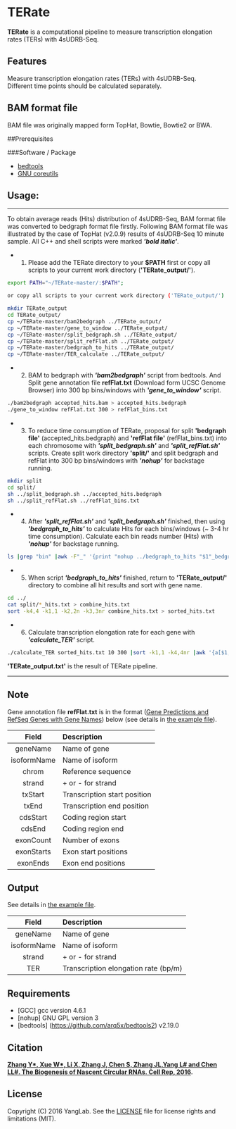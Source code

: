 # TERate

**TERate** is a computational pipeline to measure transcription elongation rates (TERs) with 4sUDRB-Seq.

## Features

Measure transcription elongation rates (TERs) with 4sUDRB-Seq.  
Different time points should be calculated separately.

## BAM format file

BAM file was originally mapped form TopHat, Bowtie, Bowtie2 or BWA.

##Prerequisites

###Software / Package

* [bedtools](https://github.com/arq5x/bedtools2)
* [GNU coreutils](http://www.gnu.org/licenses/gpl.html)

## Usage: 
-----------------------------------
To obtain average reads (Hits) distribution of 4sUDRB-Seq, BAM format file was converted to bedgraph format file firstly.
Following BAM format file was illustrated by the case of TopHat (v2.0.9) results of 4sUDRB-Seq 10 minute sample.
All C++ and shell scripts were marked ***'bold italic'***.
* 1. Please add the TERate directory to your **$PATH** first or copy all scripts to your current work directory (**'TERate_output/'**).
```bash
export PATH="~/TERate-master/:$PATH";

or copy all scripts to your current work directory ('TERate_output/')

mkdir TERate_output
cd TERate_output/
cp ~/TERate-master/bam2bedgraph ../TERate_output/
cp ~/TERate-master/gene_to_window ../TERate_output/
cp ~/TERate-master/split_bedgraph.sh ../TERate_output/
cp ~/TERate-master/split_refFlat.sh ../TERate_output/
cp ~/TERate-master/bedgraph_to_hits ../TERate_output/
cp ~/TERate-master/TER_calculate ../TERate_output/
```

* 2. BAM to bedgraph with ***'bam2bedgraph'*** script from bedtools. And Split gene annotation file **refFlat.txt** (Download form UCSC Genome Browser) into 300 bp bins/windows with ***'gene_to_window'*** script.
```bash
./bam2bedgraph accepted_hits.bam > accepted_hits.bedgraph
./gene_to_window refFlat.txt 300 > refFlat_bins.txt
```

* 3. To reduce time consumption of TERate, proposal for split **'bedgraph file'** (accepted_hits.bedgraph) and **'refFlat file'** (refFlat_bins.txt) into each chromosome with ***'split_bedgraph.sh'*** and ***'split_refFlat.sh'*** scripts.
Create split work directory **'split/'** and split bedgraph and refFlat into 300 bp bins/windows with ***'nohup'*** for backstage running.
```bash
mkdir split
cd split/
sh ../split_bedgraph.sh ../accepted_hits.bedgraph
sh ../split_refFlat.sh ../refFlat_bins.txt
```

* 4. After ***'split_refFlat.sh'*** and ***'split_bedgraph.sh'*** finished, then using ***'bedgraph_to_hits'*** to calculate Hits for each bins/windows (~ 3-4 hr time consumption).
Calculate each bin reads number (Hits) with ***'nohup'*** for backstage running.
```bash
ls |grep "bin" |awk -F"_" '{print "nohup ../bedgraph_to_hits "$1"_bedgraph.txt "$1"_bin.txt > "$1"_hits.txt &"}' |sh
```

* 5. When script ***'bedgraph_to_hits'*** finished, return to **'TERate_output/'** directory to combine all hit results and sort with gene name.
```bash
cd ../
cat split/*_hits.txt > combine_hits.txt
sort -k4,4 -k1,1 -k2,2n -k3,3nr combine_hits.txt > sorted_hits.txt
```

* 6. Calculate transcription elongation rate for each gene with ***'calculate_TER'*** script.
```bash
./calculate_TER sorted_hits.txt 10 300 |sort -k1,1 -k4,4nr |awk '{a[$1,++b[$1]]=$0}END{for(i in b)print a[i,1]}' > TERate_output.txt
```
**'TERate_output.txt'** is the result of TERate pipeline.  

-----------------------------------

## Note

Gene annotation file **refFlat.txt** is in the format ([Gene Predictions and RefSeq Genes with Gene Names](https://genome.ucsc.edu/FAQ/FAQformat.html#format9)) below (see details in [the example file](https://github.com/YangLab/TERate/blob/master/example/refFlat.txt)).

| Field       | Description                   |
| :---------: | :---------------------------- |
| geneName    | Name of gene                  |
| isoformName | Name of isoform               |
| chrom       | Reference sequence            |
| strand      | + or - for strand             |
| txStart     | Transcription start position  |
| txEnd       | Transcription end position    |
| cdsStart    | Coding region start           |
| cdsEnd      | Coding region end             |
| exonCount   | Number of exons               |
| exonStarts  | Exon start positions          |
| exonEnds    | Exon end positions            |

## Output

See details in [the example file](https://github.com/YangLab/TERate/blob/master/example/TERate_output_example.txt).

| Field       | Description                           |
| :---------: | :------------------------------------ |
| geneName    | Name of gene                          |
| isoformName | Name of isoform                       |
| strand      | + or - for strand                     |
| TER | Transcription elongation rate (bp/m)          |

## Requirements

* [GCC] gcc version 4.6.1
* [nohup] GNU GPL version 3
* [bedtools] (https://github.com/arq5x/bedtools2) v2.19.0

## Citation

**[Zhang Y\*, Xue W\*, Li X, Zhang J, Chen S, Zhang JL,Yang L# and Chen LL#. The Biogenesis of Nascent Circular RNAs. Cell Rep, 2016](http://www.cell.com/cell-reports/fulltext/S2211-1247(16)30329-1?rss=yes).**

## License

Copyright (C) 2016 YangLab.
See the [LICENSE](https://github.com/YangLab/CIRCpseudo/blob/master/LICENSE)
file for license rights and limitations (MIT).
